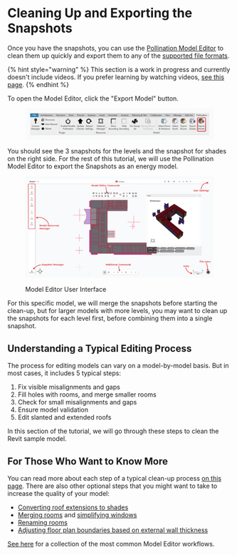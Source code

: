 # Cleaning Up and Exporting the Snapshots

Once you have the snapshots, you can use the [Pollination Model Editor](broken-reference) to clean them up quickly and export them to any of the [supported file formats](../../../model-editor/supported-file-formats/export.md).

{% hint style="warning" %}
This section is a work in progress and currently doesn't include videos. If you prefer learning by watching videos, [see this page](../../../model-editor/getting-started.md).
{% endhint %}

To open the Model Editor, click the "Export Model" button.

<figure><img src="../../../.gitbook/assets/image (53) (1).png" alt=""><figcaption></figcaption></figure>

You should see the 3 snapshots for the levels and the snapshot for shades on the right side. For the rest of this tutorial, we will use the Pollination Model Editor to export the Snapshots as an energy model.

<figure><img src="../../../.gitbook/assets/image (178).png" alt=""><figcaption><p>Model Editor User Interface</p></figcaption></figure>

For this specific model, we will merge the snapshots before starting the clean-up, but for larger models with more levels, you may want to clean up the snapshots for each level first, before combining them into a single snapshot.

## Understanding a Typical Editing Process

The process for editing models can vary on a model-by-model basis. But in most cases, it includes 5 typical steps:

1. Fix visible misalignments and gaps
2. Fill holes with rooms, and merge smaller rooms
3. Check for small misalignments and gaps
4. Ensure model validation
5. Edit slanted and extended roofs

In this section of the tutorial, we will go through these steps to clean the Revit sample model.

## For Those Who Want to Know More

You can read more about each step of a typical clean-up process [on this page](../../../model-editor/typical-editing-process-breakdown.md). There are also other optional steps that you might want to take to increase the quality of your model:

* [Converting roof extensions to shades](../../../model-editor/workflows/editing-roofs.md)
* [Merging rooms](../../../model-editor/workflows/merging-rooms-with-similar-programs.md) and [simplifying windows](../../../model-editor/workflows/simplifying-windows.md)
* [Renaming rooms](../../../model-editor/workflows/renaming-rooms.md)
* [Adjusting floor plan boundaries based on external wall thickness](../../../model-editor/workflows/adjusting-floor-plans-for-exterior-wall-thickness.md)

[See here](../../../model-editor/workflows/) for a collection of the most common Model Editor workflows.
